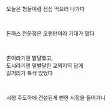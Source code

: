 <br><br>

오늘은 형들이랑 점심 먹으러 나가따

<br>

돈까스 전문점은 오랜만이라 기대가 댔다

<br>

촌이라기엔 발달했고,<br>
도시라기엔 덜발달한 교외지역 답게<br>
길거리가 특색 있었따

<br>

시청 주도하에 건설된게 뻔한 시장을 들어가니

<br>

